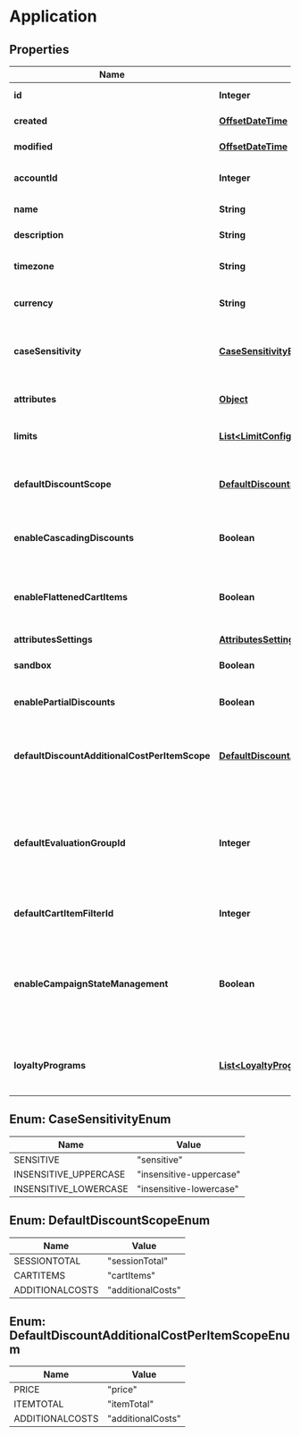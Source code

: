 

# Application

## Properties

Name | Type | Description | Notes
------------ | ------------- | ------------- | -------------
**id** | **Integer** | Internal ID of this entity. | 
**created** | [**OffsetDateTime**](OffsetDateTime.md) | The time this entity was created. | 
**modified** | [**OffsetDateTime**](OffsetDateTime.md) | The time this entity was last modified. | 
**accountId** | **Integer** | The ID of the account that owns this entity. | 
**name** | **String** | The name of this application. | 
**description** | **String** | A longer description of the application. |  [optional]
**timezone** | **String** | A string containing an IANA timezone descriptor. | 
**currency** | **String** | The default currency for new customer sessions. | 
**caseSensitivity** | [**CaseSensitivityEnum**](#CaseSensitivityEnum) | The case sensitivity behavior to check coupon codes in the campaigns of this Application. |  [optional]
**attributes** | [**Object**](.md) | Arbitrary properties associated with this campaign. |  [optional]
**limits** | [**List&lt;LimitConfig&gt;**](LimitConfig.md) | Default limits for campaigns created in this application. |  [optional]
**defaultDiscountScope** | [**DefaultDiscountScopeEnum**](#DefaultDiscountScopeEnum) | The default scope to apply &#x60;setDiscount&#x60; effects on if no scope was provided with the effect.  |  [optional]
**enableCascadingDiscounts** | **Boolean** | Indicates if discounts should cascade for this Application. |  [optional]
**enableFlattenedCartItems** | **Boolean** | Indicates if cart items of quantity larger than one should be separated into different items of quantity one.  |  [optional]
**attributesSettings** | [**AttributesSettings**](AttributesSettings.md) |  |  [optional]
**sandbox** | **Boolean** | Indicates if this is a live or sandbox Application. |  [optional]
**enablePartialDiscounts** | **Boolean** | Indicates if this Application supports partial discounts. |  [optional]
**defaultDiscountAdditionalCostPerItemScope** | [**DefaultDiscountAdditionalCostPerItemScopeEnum**](#DefaultDiscountAdditionalCostPerItemScopeEnum) | The default scope to apply &#x60;setDiscountPerItem&#x60; effects on if no scope was provided with the effect.  |  [optional]
**defaultEvaluationGroupId** | **Integer** | The ID of the default campaign evaluation group to which new campaigns will be added unless a different group is selected when creating the campaign. |  [optional]
**defaultCartItemFilterId** | **Integer** | The ID of the default Cart-Item-Filter for this application. |  [optional]
**enableCampaignStateManagement** | **Boolean** | Indicates whether the campaign staging and revisions feature is enabled for the Application.  **Important:** After this feature is enabled, it cannot be disabled.  |  [optional]
**loyaltyPrograms** | [**List&lt;LoyaltyProgram&gt;**](LoyaltyProgram.md) | An array containing all the loyalty programs to which this application is subscribed. | 



## Enum: CaseSensitivityEnum

Name | Value
---- | -----
SENSITIVE | &quot;sensitive&quot;
INSENSITIVE_UPPERCASE | &quot;insensitive-uppercase&quot;
INSENSITIVE_LOWERCASE | &quot;insensitive-lowercase&quot;



## Enum: DefaultDiscountScopeEnum

Name | Value
---- | -----
SESSIONTOTAL | &quot;sessionTotal&quot;
CARTITEMS | &quot;cartItems&quot;
ADDITIONALCOSTS | &quot;additionalCosts&quot;



## Enum: DefaultDiscountAdditionalCostPerItemScopeEnum

Name | Value
---- | -----
PRICE | &quot;price&quot;
ITEMTOTAL | &quot;itemTotal&quot;
ADDITIONALCOSTS | &quot;additionalCosts&quot;



